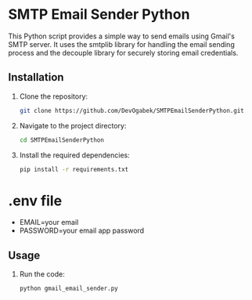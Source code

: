 # SMTP Email Sender Python

This Python script provides a simple way to send emails using Gmail's SMTP server. It uses the smtplib library for handling the email sending process and the decouple library for securely storing email credentials.

## Installation

1. Clone the repository:

    ```bash
    git clone https://github.com/DevOgabek/SMTPEmailSenderPython.git
    ```

2. Navigate to the project directory:

    ```bash
    cd SMTPEmailSenderPython
    ```

3. Install the required dependencies:

    ```bash
    pip install -r requirements.txt
    ```
# .env file
- EMAIL=your email
- PASSWORD=your email app password

## Usage

1. Run the code:

    ```bash
    python gmail_email_sender.py
    ```